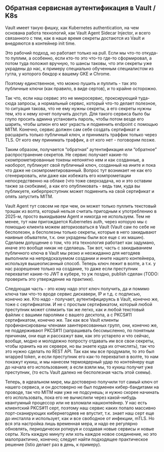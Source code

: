 Обратная сервисная аутентификация в Vault / K8s
---
Vault имеет такую фишку, как Kubernetes authentication, на чем основана работа технологий, как Vault Agent
Sidecar Injector, и всего связанного с тем, как в наше время секреты достаются из Vault и внедряются в контейнер
init time.

Это рабочий подход, но работает только на pull. Если мы что-то откуда-то пуллим, а особенно, если кто-то это
что-то где-то сформировал, а потом туда положил вручную, то шансы таковы, что эти секреты уже украдены до
нас, к примеру специально обученным специалистом из гугла, у которого бекдор к вашему GKE и Chrome.

Поэтому единственное, что можно пушить и пуллить - так это публичные ключи (как правило, в виде сертов), и
то крайне осторожно.

Так что, если наш сервис это не микросервис, проксирующий туда-сюда запросы, а нормальный сервис, который
что-то делает полезное, то ситуация такова, что не ему нужны секреты, а его секреты нужны тем, кто к нему
хочет получить доступ. Для такого сервиса было бы глупо просить админа установить пароль, чтобы потом везде
его шарить, чтобы шпион его мог украсть и подменить endpoint с помощью MITM. Конечно, сервис должен сам
себе создать сертификат и расшарить только публичный ключ, и принимать траффик только через TLS. От кого
ему принимать траффик, а от кого нет - поговорим позже.

Таким образом, получается “обратная” аутентификация или “обратное” распространение секретов. Не сервис
получает какие-то скомпрометированные токены непонятно кем и как созданные, а наоборот, публикует свой
публичный ключ, созданный на ините и пока что даже не скомпрометированный. Вопрос тут возникает не как
его сгенерировать, или даже как избежать его компрометации непосредственно на облаке (что тоже
сверхзадача, но и это оставим также за скобками), а как его опубликовать - ведь там, куда вы публикуете,
киберпреступник может подменить на свой сертификат и опять запустить MITM.

Vault Agent тут совсем не при чем, он может только пуллить текстовый трэшак из волта, который нельзя считать
пригодным к употреблению в 2025-м, просто выкидываем Agent и никогда не используем. Тем не менее, тут нам
пригождается Kubernetes auth, через которую мы с помощью клиента можем авторизоваться в Vault (Vault сам по
себе не бесполезен, а бесполезны только секреты, которые в него закидывают наивные обыватели, т.к. они
украдены были все еще с их машин). Сделаем допущение о том, что эта технология работает как задумано,
иначе это вообще никак не сделаешь. Так вот, часть с закидыванием публичного ключа в Vault мы резко и
неожиданно для негодяев выполнили на непредсказуемом создании и ините нашего контейнера, используя
вышеописанный способ. Теперь ключ лежит в волте, а т.к. у нас разрешение только на создание, то даже если
преступник перехватит какие-то JWT в кубере, то уж поздно, publish сделан (TODO: проверить это утверждение
на практике).

Следующая часть - это кому надо этот ключ получить, да и помимо ключа там что-то вроде сервис дискавери, IP
и т.д. с подписью, конечно же. Кто надо - получает, аутентифицируясь в Vault, конечно же, тоже с сертификатом.
И не с простым сертификатом, который любой преступник может слямзить так же легко, как и любой текстовый
файлик с вашими паролями с вашего десктопа, а с PKCS#11 сертификатом, конечно же. Так как все Vault
клиенты профинансированы членами заинтересованных групп, они, конечно же, не поддерживают PKCS#11
(запрашивать бессмысленно, по понятным причинам, они еще и расскажут вам, как это устарело и что сейчас,
вообще, модно и молодежно попросту отдавать им все свои секреты, чтобы хранить на их сервере, но вы знаете
куда их отчислять), так что это нужно сделать по REST API. Так как мы все продумали, то это был wrapped token,
и если преступник его как-то перехватил в волте, то нам покажут кукиш, и мы нанесем термоядерный удар по
контейнеру еще до начала его использования; а если взяли мы, то кукиш получит уже преступник, (то есть Vault
далеко не бесполезная часть этой схемы).

Теперь, в идеальном мире, мы достоверно получили тот самый ключ от нашего сервиса, и он достоверно не был
подменен кибер-бандитами на проводе, так что MITM нам уже не подсунешь; и нужно скорее начинать его
использовать, пока его не вычислили через какой-нибудь квантумный процессор или не взломали нашконтейнер. 
У нас есть клиентский PKCS#11 серт, поэтому наш сервис каких попало массивно порт-сканирующих
кибернегодяев не впустит, т.к. знает наш серт еще до инсталла и использует, как и все свободное от инфекции,
mTLS. Но вся эта настройка лишь временная мера, и надо ее регулярно обновлять, периодически ротируя и
создавая новые сервисы и новые серты. Хоть каждую минуту или хоть каждое новое соединение, но это
малопрактично, конечно; следует найти подходящее практическое решение (Istio делает раз в день, к примеру).
